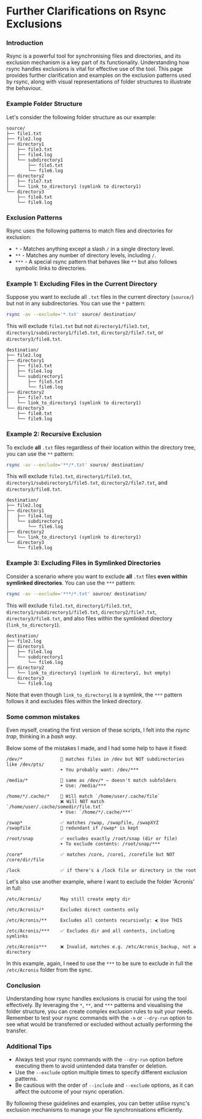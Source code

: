 # Further Clarifications on Rsync Exclusions

### Introduction

Rsync is a powerful tool for synchronising files and directories, and its exclusion mechanism is a key part of its functionality. Understanding how rsync handles exclusions is vital for effective use of the tool. This page provides further clarification and examples on the exclusion patterns used by rsync, along with visual representations of folder structures to illustrate the behaviour.

### Example Folder Structure

Let's consider the following folder structure as our example:

```
source/
├── file1.txt
├── file2.log
├── directory1
│   ├── file3.txt
│   ├── file4.log
│   └── subdirectory1
│       ├── file5.txt
│       └── file6.log
├── directory2
│   ├── file7.txt
│   └── link_to_directory1 (symlink to directory1)
└── directory3
    ├── file8.txt
    └── file9.log
```

### Exclusion Patterns

Rsync uses the following patterns to match files and directories for exclusion:

* `*` - Matches anything except a slash `/` in a single directory level.
* `**` - Matches any number of directory levels, including `/`.
* `***` - A special rsync pattern that behaves like `**` but also follows symbolic links to directories.

### Example 1: Excluding Files in the Current Directory

Suppose you want to exclude all `.txt` files in the current directory (`source/`) but not in any subdirectories. You can use the `*` pattern:

```bash
rsync -av --exclude='*.txt' source/ destination/
```

This will exclude `file1.txt` but not `directory1/file3.txt`, `directory1/subdirectory1/file5.txt`, `directory2/file7.txt`, or `directory3/file8.txt`.

```
destination/
├── file2.log
├── directory1
│   ├── file3.txt
│   ├── file4.log
│   └── subdirectory1
│       ├── file5.txt
│       └── file6.log
├── directory2
│   ├── file7.txt
│   └── link_to_directory1 (symlink to directory1)
└── directory3
    ├── file8.txt
    └── file9.log
```

### Example 2: Recursive Exclusion

To exclude **all** `.txt` files regardless of their location within the directory tree, you can use the `**` pattern:

```bash
rsync -av --exclude='**/*.txt' source/ destination/
```

This will exclude `file1.txt`, `directory1/file3.txt`, `directory1/subdirectory1/file5.txt`, `directory2/file7.txt`, and `directory3/file8.txt`.

```
destination/
├── file2.log
├── directory1
│   ├── file4.log
│   └── subdirectory1
│       └── file6.log
├── directory2
│   └── link_to_directory1 (symlink to directory1)
└── directory3
    └── file9.log
```

### Example 3: Excluding Files in Symlinked Directories

Consider a scenario where you want to exclude **all** `.txt` files **even within symlinked directories**. You can use the `***` pattern:

```bash
rsync -av --exclude='***/*.txt' source/ destination/
```

This will exclude `file1.txt`, `directory1/file3.txt`, `directory1/subdirectory1/file5.txt`, `directory2/file7.txt`, `directory3/file8.txt`, and also files within the symlinked directory (`link_to_directory1`).

```
destination/
├── file2.log
├── directory1
│   ├── file4.log
│   └── subdirectory1
│       └── file6.log
├── directory2
│   └── link_to_directory1 (symlink to directory1, but empty)
└── directory3
    └── file9.log
```

Note that even though `link_to_directory1` is a symlink, the `***` pattern follows it and excludes files within the linked directory.


### Some common mistakes

Even myself, creating the first version of these scripts, I felt into the *rsync trap*, thinking in a *bash way*.

Below some of the mistakes I made, and I had some help to have it fixed:

```
/dev/*              🔸 matches files in /dev but NOT subdirectories like /dev/pts/
                    ➤ You probably want: /dev/***
					
/media/*            🔸 same as /dev/* — doesn't match subfolders
                    ➤ Use: /media/***
					
/home/*/.cache/*    🔸 Will match `/home/user/.cache/file`  
                    ❌ Will NOT match `/home/user/.cache/somedir/file.txt`  
                    ➤ Use: `/home/*/.cache/***`

/swap*              ✅ matches /swap, /swapfile, /swapXYZ
/swapfile           🔸 redundant if /swap* is kept

/root/snap          ✅ excludes exactly /root/snap (dir or file)
                    ➤ To exclude contents: /root/snap/***

/core*              ✅ matches /core, /core1, /corefile but NOT /core/dir/file

/lock               ✅ if there's a /lock file or directory in the root
```

Let's also use another example, where I want to exclude the folder 'Acronis' in full:

```
/etc/Acronis/	    May still create empty dir

/etc/Acronis/*	    Excludes direct contents only

/etc/Acronis/**	    Excludes all contents recursively: ⮜ Use THIS

/etc/Acronis/***	✅ Excludes dir and all contents, including symlinks

/etc/Acronis***	    ❌ Invalid, matches e.g. /etc/Acronis_backup, not a directory

```
In this example, again, I need to use the `***` to be sure to exclude in full the `/etc/Acronis` folder from the sync.


### Conclusion

Understanding how rsync handles exclusions is crucial for using the tool effectively. By leveraging the `*`, `**`, and `***` patterns and visualising the folder structure, you can create complex exclusion rules to suit your needs. Remember to test your rsync commands with the `-n` or `--dry-run` option to see what would be transferred or excluded without actually performing the transfer.

### Additional Tips

- Always test your rsync commands with the `--dry-run` option before executing them to avoid unintended data transfer or deletion.
- Use the `--exclude` option multiple times to specify different exclusion patterns.
- Be cautious with the order of `--include` and `--exclude` options, as it can affect the outcome of your rsync operation.

By following these guidelines and examples, you can better utilise rsync's exclusion mechanisms to manage your file synchronisations efficiently.